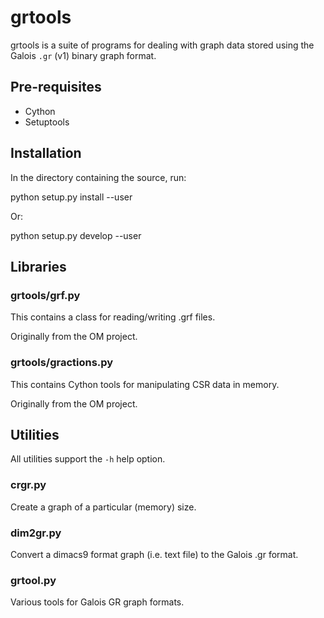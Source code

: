 # grtools

grtools is a suite of programs for dealing with graph data stored
using the Galois `.gr` (v1) binary graph format.

## Pre-requisites

  - Cython 
  - Setuptools

## Installation

In the directory containing the source, run: 

  python setup.py install --user

Or:
	
  python setup.py develop --user

## Libraries

### grtools/grf.py

This contains a class for reading/writing .grf files.

Originally from the OM project.

### grtools/gractions.py

This contains Cython tools for manipulating CSR data in memory.

Originally from the OM project.


## Utilities

All utilities support the `-h` help option.

### crgr.py

Create a graph of a particular (memory) size.

### dim2gr.py

Convert a dimacs9 format graph (i.e. text file) to the Galois .gr format.

### grtool.py

Various tools for Galois GR graph formats.